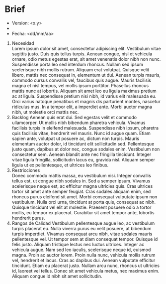 # Brief
- Version: <x.y>
- <Nombre del sistema>
- Fecha:  <dd/mm/aa>


1.	Necesidad	
  Lorem ipsum dolor sit amet, consectetur adipiscing elit. Vestibulum vitae sagittis justo. Duis quis tellus turpis. Aenean congue, nisl et vehicula ornare, odio metus egestas erat, sit amet venenatis dolor nibh non nunc. Suspendisse porta leo sed interdum rhoncus. Nullam sed ipsum scelerisque nibh mollis rutrum. Aliquam erat volutpat. Quisque velit libero, mattis nec consequat in, elementum ut dui. Aenean turpis mauris, commodo cursus convallis vel, faucibus quis augue. Mauris facilisis magna et nisl tempus, vel mollis ipsum porttitor. Phasellus rhoncus mattis nunc at lobortis. Aliquam sit amet leo eu ligula maximus pretium ac at ligula. Suspendisse pretium nisi nibh, id varius elit malesuada eu. Orci varius natoque penatibus et magnis dis parturient montes, nascetur ridiculus mus. In a tempor elit, a imperdiet ante. Morbi auctor magna nibh, ut molestie orci mattis nec.
2.	Backlog	
  Aenean quis erat dui. Sed egestas velit et commodo ullamcorper. Ut mollis nibh bibendum pharetra vehicula. Vivamus facilisis turpis in eleifend malesuada. Suspendisse nibh ipsum, pharetra quis facilisis vitae, hendrerit vel mauris. Nunc id augue quam. Etiam sapien ante, volutpat ut posuere ac, dictum non turpis. Mauris elementum auctor dolor, id tincidunt elit sollicitudin sed. Pellentesque justo quam, dapibus at dolor nec, congue sodales enim. Vestibulum non consectetur sem. Aenean blandit ante nec fringilla tincidunt. Integer vitae ligula fringilla, sollicitudin lacus eu, gravida nisl. Aliquam semper ligula ut ex pellentesque, et ultrices leo finibus.
3.	Restricciones	
  Donec commodo mattis massa, eu vestibulum nisi. Integer convallis tellus est, ut congue nibh sodales in. Sed a semper ipsum. Vivamus scelerisque neque est, ac efficitur magna ultricies quis. Cras ultrices tortor sit amet ante semper feugiat. Cras sodales aliquam enim, sed rhoncus purus eleifend sit amet. Morbi consequat vulputate ipsum non vestibulum. Nulla orci urna, tincidunt at porta quis, consequat ac nibh. Quisque tincidunt vel elit at molestie. Praesent posuere odio a tortor mollis, eu tempor ex placerat. Curabitur sit amet tempor ante, lobortis hendrerit purus.
4.	Rangos de Calidad
  Vestibulum pellentesque augue leo, ac vestibulum turpis placerat eu. Nulla viverra purus eu velit posuere, at bibendum turpis imperdiet. Vivamus consequat arcu nibh, vitae sodales mauris pellentesque vel. Ut tempor sem at diam consequat tempor. Quisque id felis justo. Aliquam tristique lectus nec luctus ultrices. Integer ac vehicula augue. Nam sed leo iaculis, scelerisque neque id, euismod magna. Proin ac auctor lorem. Proin nulla nunc, vehicula mollis rutrum vel, hendrerit et lacus. Cras ac dapibus dui. Aenean vulputate efficitur tincidunt. Etiam eu placerat justo. Nullam arcu nunc, rhoncus ut ultricies id, laoreet vel tellus. Donec sit amet vehicula metus, nec maximus enim. Aliquam congue id nibh sit amet sollicitudin.


